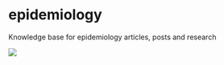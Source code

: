 # epidemiology
 Knowledge base for epidemiology articles, posts and research
 
 <img src="https://pbs.twimg.com/media/ES_v3sMUEAA4uKk?format=jpg&name=4096x4096">
